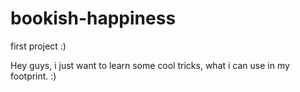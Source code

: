# bookish-happiness
first project :)

Hey guys, i just want to learn some cool tricks, what i can use in my footprint. :)

